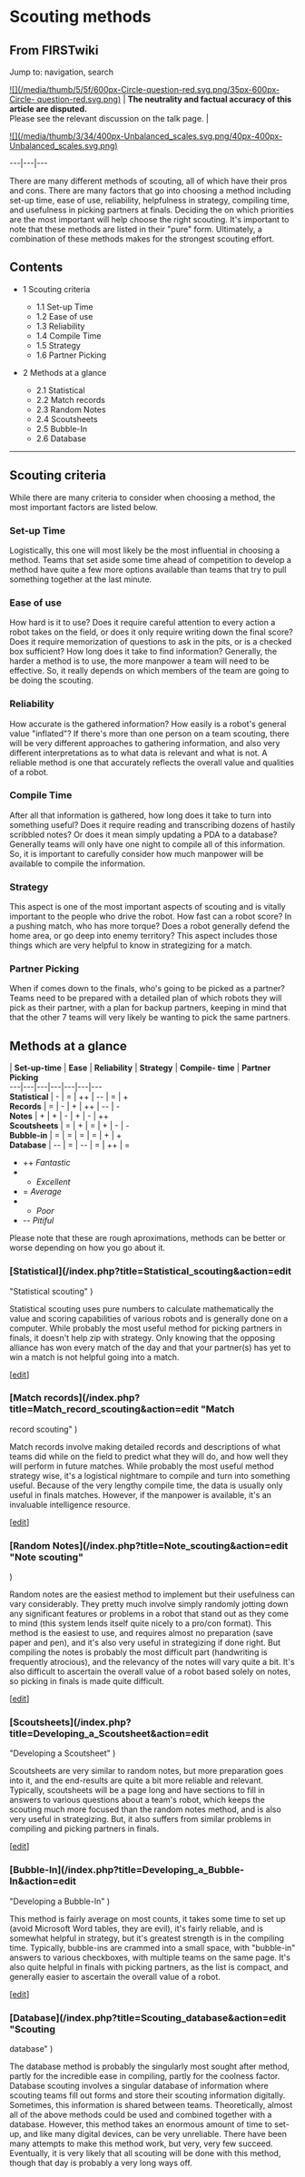 # Scouting methods

## From FIRSTwiki

Jump to: navigation, search

[![](/media/thumb/5/5f/600px-Circle-question-red.svg.png/35px-600px-Circle-
question-red.svg.png)](Image:600px-Circle-question-red.svg.png) | **The neutrality and factual accuracy of this article are disputed.**<br>
Please see the relevant discussion on the talk page. |

[![](/media/thumb/3/34/400px-Unbalanced_scales.svg.png/40px-400px-
Unbalanced_scales.svg.png)](Image:400px-Unbalanced_scales.svg.png)

---|---|---

There are many different methods of scouting, all of which have their pros and cons. There are many factors that go into choosing a method including set-up time, ease of use, reliability, helpfulness in strategy, compiling time, and usefulness in picking partners at finals. Deciding the on which priorities are the most important will help choose the right scouting. It's important to note that these methods are listed in their "pure" form. Ultimately, a combination of these methods makes for the strongest scouting effort.

## Contents

- 1 Scouting criteria

  - 1.1 Set-up Time
  - 1.2 Ease of use
  - 1.3 Reliability
  - 1.4 Compile Time
  - 1.5 Strategy
  - 1.6 Partner Picking

- 2 Methods at a glance

  - 2.1 Statistical
  - 2.2 Match records
  - 2.3 Random Notes
  - 2.4 Scoutsheets
  - 2.5 Bubble-In
  - 2.6 Database

--------------------------------------------------------------------------------

## Scouting criteria

While there are many criteria to consider when choosing a method, the most important factors are listed below.

### Set-up Time

Logistically, this one will most likely be the most influential in choosing a method. Teams that set aside some time ahead of competition to develop a method have quite a few more options available than teams that try to pull something together at the last minute.

### Ease of use

How hard is it to use? Does it require careful attention to every action a robot takes on the field, or does it only require writing down the final score? Does it require memorization of questions to ask in the pits, or is a checked box sufficient? How long does it take to find information? Generally, the harder a method is to use, the more manpower a team will need to be effective. So, it really depends on which members of the team are going to be doing the scouting.

### Reliability

How accurate is the gathered information? How easily is a robot's general value "inflated"? If there's more than one person on a team scouting, there will be very different approaches to gathering information, and also very different interpretations as to what data is relevant and what is not. A reliable method is one that accurately reflects the overall value and qualities of a robot.

### Compile Time

After all that information is gathered, how long does it take to turn into something useful? Does it require reading and transcribing dozens of hastily scribbled notes? Or does it mean simply updating a PDA to a database? Generally teams will only have one night to compile all of this information. So, it is important to carefully consider how much manpower will be available to compile the information.

### Strategy

This aspect is one of the most important aspects of scouting and is vitally important to the people who drive the robot. How fast can a robot score? In a pushing match, who has more torque? Does a robot generally defend the home area, or go deep into enemy territory? This aspect includes those things which are very helpful to know in strategizing for a match.

### Partner Picking

When if comes down to the finals, who's going to be picked as a partner? Teams need to be prepared with a detailed plan of which robots they will pick as their partner, with a plan for backup partners, keeping in mind that that the other 7 teams will very likely be wanting to pick the same partners.

## Methods at a glance

| **Set-up-time** | **Ease** | **Reliability** | **Strategy** | **Compile- time** | **Partner Picking**<br>
---|---|---|---|---|---|---<br>
**Statistical** | - | = | ++ | -- | = | +<br>
**Records** | = | - | + | ++ | -- | -<br>
**Notes** | + | + | - | + | - | ++<br>
**Scoutsheets** | = | + | = | + | - | -<br>
**Bubble-in** | = | = | = | = | + | +<br>
**Database** | -- | = | -- | = | ++ | =

- ++ _Fantastic_
- + _Excellent_
- = _Average_
- - _Poor_
- -- _Pitiful_

Please note that these are rough aproximations, methods can be better or worse depending on how you go about it.

### [Statistical](/index.php?title=Statistical_scouting&action=edit

"Statistical scouting" )

Statistical scouting uses pure numbers to calculate mathematically the value and scoring capabilities of various robots and is generally done on a computer. While probably the most useful method for picking partners in finals, it doesn't help zip with strategy. Only knowing that the opposing alliance has won every match of the day and that your partner(s) has yet to win a match is not helpful going into a match.

[[edit](/index.php?title=Scouting_methods&action=edit&section=10 "Edit
section: Match records")]

### [Match records](/index.php?title=Match_record_scouting&action=edit "Match

record scouting" )

Match records involve making detailed records and descriptions of what teams did while on the field to predict what they will do, and how well they will perform in future matches. While probably the most useful method strategy wise, it's a logistical nightmare to compile and turn into something useful. Because of the very lengthy compile time, the data is usually only useful in finals matches. However, if the manpower is available, it's an invaluable intelligence resource.

[[edit](/index.php?title=Scouting_methods&action=edit&section=11 "Edit
section: Random Notes")]

### [Random Notes](/index.php?title=Note_scouting&action=edit "Note scouting"

)

Random notes are the easiest method to implement but their usefulness can vary considerably. They pretty much involve simply randomly jotting down any significant features or problems in a robot that stand out as they come to mind (this system lends itself quite nicely to a pro/con format). This method is the easiest to use, and requires almost no preparation (save paper and pen), and it's also very useful in strategizing if done right. But compiling the notes is probably the most difficult part (handwriting is frequently atrocious), and the relevancy of the notes will vary quite a bit. It's also difficult to ascertain the overall value of a robot based solely on notes, so picking in finals is made quite difficult.

[[edit](/index.php?title=Scouting_methods&action=edit&section=12 "Edit
section: Scoutsheets")]

### [Scoutsheets](/index.php?title=Developing_a_Scoutsheet&action=edit

"Developing a Scoutsheet" )

Scoutsheets are very similar to random notes, but more preparation goes into it, and the end-results are quite a bit more reliable and relevant. Typically, scoutsheets will be a page long and have sections to fill in answers to various questions about a team's robot, which keeps the scouting much more focused than the random notes method, and is also very useful in strategizing. But, it also suffers from similar problems in compiling and picking partners in finals.

[[edit](/index.php?title=Scouting_methods&action=edit&section=13 "Edit
section: Bubble-In")]

### [Bubble-In](/index.php?title=Developing_a_Bubble-In&action=edit

"Developing a Bubble-In" )

This method is fairly average on most counts, it takes some time to set up (avoid Microsoft Word tables, they are evil), it's fairly reliable, and is somewhat helpful in strategy, but it's greatest strength is in the compiling time. Typically, bubble-ins are crammed into a small space, with "bubble-in" answers to various checkboxes, with multiple teams on the same page. It's also quite helpful in finals with picking partners, as the list is compact, and generally easier to ascertain the overall value of a robot.

[[edit](/index.php?title=Scouting_methods&action=edit&section=14 "Edit
section: Database")]

### [Database](/index.php?title=Scouting_database&action=edit "Scouting

database" )

The database method is probably the singularly most sought after method, partly for the incredible ease in compiling, partly for the coolness factor. Database scouting involves a singular database of information where scouting teams fill out forms and store their scouting information digitally. Sometimes, this information is shared between teams. Theoretically, almost all of the above methods could be used and combined together with a database. However, this method takes an enormous amount of time to set-up, and like many digital devices, can be very unreliable. There have been many attempts to make this method work, but very, very few succeed. Eventually, it is very likely that all scouting will be done with this method, though that day is probably a very long ways off.
